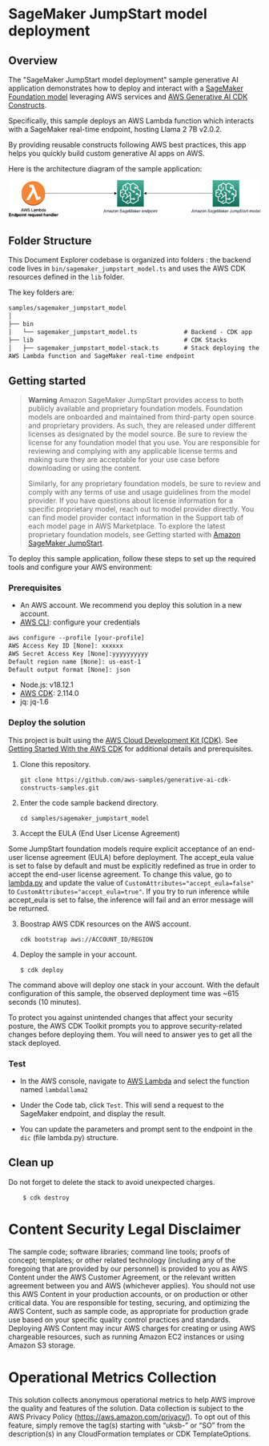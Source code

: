 # SageMaker JumpStart model deployment

## Overview

The "SageMaker JumpStart model deployment" sample generative AI application demonstrates how to deploy and interact with a [SageMaker Foundation model](https://docs.aws.amazon.com/sagemaker/latest/dg/jumpstart-foundation-models-choose.html) leveraging AWS services and [AWS Generative AI CDK Constructs](https://github.com/awslabs/generative-ai-cdk-constructs).

Specifically, this sample deploys an AWS Lambda function which interacts with a SageMaker real-time endpoint, hosting Llama 2 7B v2.0.2. 

By providing reusable constructs following AWS best practices, this app helps you quickly build custom generative AI apps on AWS.

Here is the architecture diagram of the sample application:

![Architecture Diagram](./doc/images/architecture.png)

## Folder Structure

This Document Explorer codebase is organized into folders : the backend code lives in ```bin/sagemaker_jumpstart_model.ts``` and uses the AWS CDK resources defined in the ```lib``` folder.

The key folders are:

```
samples/sagemaker_jumpstart_model
│
├── bin
│   └── sagemaker_jumpstart_model.ts             # Backend - CDK app
├── lib                                          # CDK Stacks
│   ├── sagemaker_jumpstart_model-stack.ts       # Stack deploying the AWS Lambda function and SageMaker real-time endpoint
```

## Getting started

> **Warning**
> Amazon SageMaker JumpStart provides access to both publicly available and proprietary foundation models. Foundation models are onboarded and maintained from third-party open source and proprietary providers. As such, they are released under different licenses as designated by the model source. Be sure to review the license for any foundation model that you use. You are responsible for reviewing and complying with any applicable license terms and making sure they are acceptable for your use case before downloading or using the content. 
>
> Similarly, for any proprietary foundation models, be sure to review and comply with any terms of use and usage guidelines from the model provider. If you have questions about license information for a specific proprietary model, reach out to model provider directly. You can find model provider contact information in the Support tab of each model page in AWS Marketplace. To explore the latest proprietary foundation models, see Getting started with [Amazon SageMaker JumpStart](http://aws.amazon.com/sagemaker/jumpstart/getting-started/?sagemaker-jumpstart-cards.sort-by=item.additionalFields.priority&sagemaker-jumpstart-cards.sort-order=asc&awsf.sagemaker-jumpstart-filter-product-type=product-type%23foundation-model&awsf.sagemaker-jumpstart-filter-text=*all&awsf.sagemaker-jumpstart-filter-vision=*all&awsf.sagemaker-jumpstart-filter-tabular=*all&awsf.sagemaker-jumpstart-filter-audio-tasks=*all&awsf.sagemaker-jumpstart-filter-multimodal=*all&awsf.sagemaker-jumpstart-filter-RL=*all&sagemaker-jumpstart-cards.q=proprietary&sagemaker-jumpstart-cards.q_operator=AND).

To deploy this sample application, follow these steps to set up the required tools and configure your AWS environment:

### Prerequisites

- An AWS account. We recommend you deploy this solution in a new account.
- [AWS CLI](https://aws.amazon.com/cli/): configure your credentials

```
aws configure --profile [your-profile] 
AWS Access Key ID [None]: xxxxxx
AWS Secret Access Key [None]:yyyyyyyyyy
Default region name [None]: us-east-1 
Default output format [None]: json
```

- Node.js: v18.12.1
- [AWS CDK](https://github.com/aws/aws-cdk/releases/tag/v2.114.0): 2.114.0
- jq: jq-1.6

### Deploy the solution

This project is built using the [AWS Cloud Development Kit (CDK)](https://aws.amazon.com/cdk/). See [Getting Started With the AWS CDK](https://docs.aws.amazon.com/cdk/v2/guide/getting_started.html) for additional details and prerequisites.

1. Clone this repository.
    ```shell
    git clone https://github.com/aws-samples/generative-ai-cdk-constructs-samples.git
    ```

2. Enter the code sample backend directory.
    ```shell
    cd samples/sagemaker_jumpstart_model
    ```

3. Accept the EULA (End User License Agreement)

Some JumpStart foundation models require explicit acceptance of an end-user license agreement (EULA) before deployment. The accept_eula value is set to false by default and must be explicitly redefined as true in order to accept the end-user license agreement. 
To change this value, go to [lambda.py](./lambda/lambda.py) and update the value of ```CustomAttributes="accept_eula=false"``` to ```CustomAttributes="accept_eula=true"```. If you try to run inference while accept_eula is set to false, the inference will fail and an error message will be returned.

3. Boostrap AWS CDK resources on the AWS account.
    ```shell
    cdk bootstrap aws://ACCOUNT_ID/REGION
    ```

6. Deploy the sample in your account. 
    ```shell
    $ cdk deploy
    ```

The command above will deploy one stack in your account. With the default configuration of this sample, the observed deployment time was ~615 seconds (10 minutes).

To protect you against unintended changes that affect your security posture, the AWS CDK Toolkit prompts you to approve security-related changes before deploying them. You will need to answer yes to get all the stack deployed.

### Test

- In the AWS console, navigate to [AWS Lambda](https://us-east-1.console.aws.amazon.com/lambda/home?region=us-east-1#/functions?sb=lastModified&so=DESCENDING) and select the function named ```lambdallama2```

- Under the Code tab, click ```Test```. This will send a request to the SageMaker endpoint, and display the result. 

- You can update the parameters and prompt sent to the endpoint in the ```dic``` (file lambda.py) structure.

## Clean up

Do not forget to delete the stack to avoid unexpected charges.

```shell
    $ cdk destroy
```

# Content Security Legal Disclaimer
The sample code; software libraries; command line tools; proofs of concept; templates; or other related technology (including any of the foregoing that are provided by our personnel) is provided to you as AWS Content under the AWS Customer Agreement, or the relevant written agreement between you and AWS (whichever applies). You should not use this AWS Content in your production accounts, or on production or other critical data. You are responsible for testing, securing, and optimizing the AWS Content, such as sample code, as appropriate for production grade use based on your specific quality control practices and standards. Deploying AWS Content may incur AWS charges for creating or using AWS chargeable resources, such as running Amazon EC2 instances or using Amazon S3 storage.

# Operational Metrics Collection
This solution collects anonymous operational metrics to help AWS improve the quality and features of the solution. Data collection is subject to the AWS Privacy Policy (https://aws.amazon.com/privacy/). To opt out of this feature, simply remove the tag(s) starting with “uksb-” or “SO” from the description(s) in any CloudFormation templates or CDK TemplateOptions.